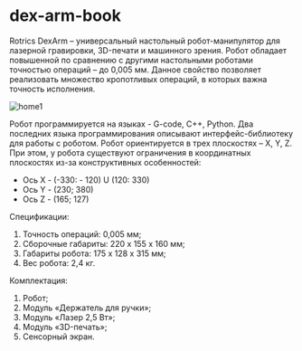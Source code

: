 # dex-arm-book

   Rotrics DexArm – универсальный настольный робот-манипулятор для лазерной гравировки, 3D-печати и машинного зрения. Робот обладает повышенной по сравнению с другими настольными роботами точностью операций – до 0,005 мм. Данное свойство позволяет реализовать множество кропотливых операций, в которых важна точность исполнения. 

![home1](https://github.com/AndreM07/dex-arm-book/blob/main/pic/home1.jpg)

   
   Робот программируется на языках - G-code, C++, Python. Два последних языка программирования описывают интерфейс-библиотеку для работы с роботом. Робот ориентируется в трех плоскостях – X, Y, Z. При этом, у робота существуют ограничения в координатных плоскостях из-за конструктивных особенностей:
   + Ось X - (-330: - 120) U (120: 330)
   + Ось Y - (230; 380)
   + Ось Z - (165; 127)
   
   Спецификации:
   1.	Точность операций: 0,005 мм;
   2.	Сборочные габариты: 220 x 155 x 160 мм;
   3.	Габариты робота: 175 x 128 x 315 мм;
   4.	Вес робота: 2,4 кг.
   
   Комплектация:
   1. Робот;
   2. Модуль «Держатель для ручки»;
   3. Модуль «Лазер 2,5 Вт»;
   4. Модуль «3D-печать»;
   5. Сенсорный экран.
